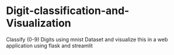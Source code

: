 # Digit-classification-and-Visualization
Classify (0-9) Digits using mnist Dataset and visualize this in a web application using flask and streamlit
